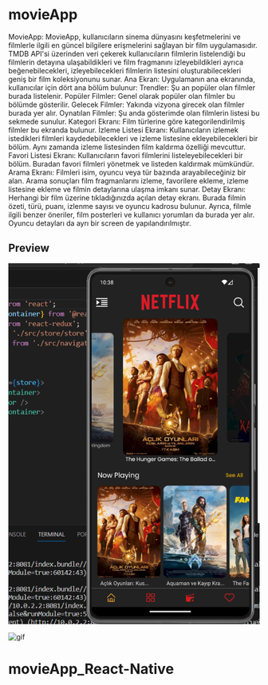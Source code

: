 # movieApp

MovieApp:
MovieApp, kullanıcıların sinema dünyasını keşfetmelerini ve filmlerle ilgili en güncel bilgilere erişmelerini sağlayan bir film uygulamasıdır. TMDB API'si üzerinden veri çekerek kullanıcıların filmlerin listelendiği bu filmlerin detayına ulaşabildikleri ve film fragmanını izleyebildikleri ayrıca beğenebilecekleri, izleyebilecekleri filmlerin listesini oluşturabilecekleri geniş bir film koleksiyonunu sunar.
Ana Ekran:
Uygulamanın ana ekranında, kullanıcılar için dört ana bölüm bulunur:
Trendler: Şu an popüler olan filmler burada listelenir.
Popüler Filmler: Genel olarak popüler olan filmler bu bölümde gösterilir.
Gelecek Filmler: Yakında vizyona girecek olan filmler burada yer alır.
Oynatılan Filmler: Şu anda gösterimde olan filmlerin listesi bu sekmede sunulur.
Kategori Ekranı:
Film türlerine göre kategorilendirilmiş filmler bu ekranda bulunur.
İzleme Listesi Ekranı:
Kullanıcıların izlemek istedikleri filmleri kaydedebilecekleri ve izleme listesine ekleyebilecekleri bir bölüm. Aynı zamanda izleme listesinden film kaldırma özelliği mevcuttur.
Favori Listesi Ekranı:
Kullanıcıların favori filmlerini listeleyebilecekleri bir bölüm. Buradan favori filmleri yönetmek ve listeden kaldırmak mümkündür.
Arama Ekranı:
Filmleri isim, oyuncu veya tür bazında arayabileceğiniz bir alan. Arama sonuçları film fragmanlarını izleme, favorilere ekleme, izleme listesine ekleme ve filmin detaylarına ulaşma imkanı sunar.
Detay Ekranı:
Herhangi bir film üzerine tıkladığınızda açılan detay ekranı. Burada filmin özeti, türü, puanı, izlenme sayısı ve oyuncu kadrosu bulunur. Ayrıca, filmle ilgili benzer öneriler, film posterleri ve kullanıcı yorumları da burada yer alır. Oyuncu detayları da ayrı bir screen de yapılandırılmıştır.



## Preview
![print-screen](screen.png)

![gif](gif.gif)

# movieApp_React-Native
